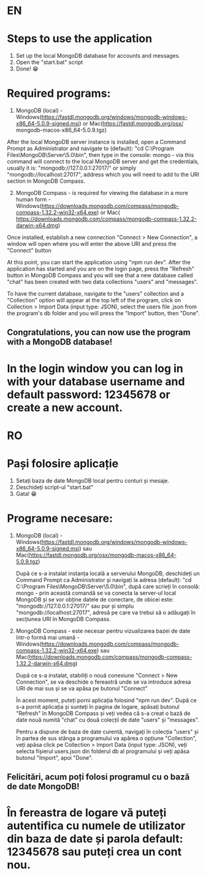 # EN
# Steps to use the application

 1. Set up the local MongoDB database for accounts and messages.
 2. Open the "start.bat" script
 3. Done! 😁
#

# Required programs:
1. MongoDB (local) - Windows(https://fastdl.mongodb.org/windows/mongodb-windows-x86_64-5.0.9-signed.msi) or Mac(https://fastdl.mongodb.org/osx/ mongodb-macos-x86_64-5.0.9.tgz)

 After the local MongoDB server instance is installed, open a Command Prompt as Administrator and navigate to (default): "cd C:\Program Files\MongoDB\Server\5.0\bin", then type in the console: mongo - via this command will connect to the local MongoDB server and get the credentials, usually it is: "mongodb://127.0.0.1:27017/" or simply "mongodb://localhost:27017", address which you will need to add to the URI section in MongoDB Compass.


2. MongoDB Compass - is required for viewing the database in a more human form - Windows(https://downloads.mongodb.com/compass/mongodb-compass-1.32.2-win32-x64.exe) or Mac( https://downloads.mongodb.com/compass/mongodb-compass-1.32.2-darwin-x64.dmg)

 Once installed, establish a new connection "Connect > New Connection", a window will open where you will enter the above URI and press the "Connect" button

 At this point, you can start the application using "npm run dev". After the application has started and you are on the login page, press the "Refresh" button in MongoDB Compass and you will see that a new database called "chat" has been created with two data collections "users" and "messages".

 To have the current database, navigate to the "users" collection and a "Collection" option will appear at the top left of the program, click on Collection > Import Data (input type: JSON), select the users file .json from the program's db folder and you will press the "Import" button, then "Done".
## Congratulations, you can now use the program with a MongoDB database!


# In the login window you can log in with your database username and default password: 12345678 or create a new account.

# RO
# Pași folosire aplicație

 1. Setați baza de date MongoDB local pentru conturi și mesaje.
 2. Deschideți script-ul "start.bat"
 3. Gata! 😁
#

# Programe necesare:
1. MongoDB (local) - Windows(https://fastdl.mongodb.org/windows/mongodb-windows-x86_64-5.0.9-signed.msi) sau Mac(https://fastdl.mongodb.org/osx/mongodb-macos-x86_64-5.0.9.tgz)

    După ce s-a instalat instanța locală a serverului MongoDB, deschideți un Command Prompt ca Administrator și navigați la adresa (default): "cd C:\Program Files\MongoDB\Server\5.0\bin", după care scrieți în consolă: mongo - prin această comandă se va conecta la server-ul local MongoDB și se vor obține datele de conectare, de obicei este: "mongodb://127.0.0.1:27017/" sau pur și simplu "mongodb://localhost:27017", adresă pe care va trebui să o adăugați în secțiunea URI în MongoDB Compass.


2. MongoDB Compass - este necesar pentru vizualizarea bazei de date într-o formă mai umană - Windows(https://downloads.mongodb.com/compass/mongodb-compass-1.32.2-win32-x64.exe) sau Mac(https://downloads.mongodb.com/compass/mongodb-compass-1.32.2-darwin-x64.dmg)

    După ce s-a instalat, stabiliți o nouă conexiune "Connect > New Connection", se va deschide o fereastră unde se va introduce adresa URI de mai sus și se va apăsa pe butonul "Connect"

    În acest moment, puteți porni aplicația folosind "npm run dev". După ce s-a pornit aplicația și sunteți în pagina de logare, apăsați butonul "Refresh" în MongoDB Compass și veți vedea că s-a creat o bază de date nouă numită "chat" cu două colecții de date "users" și "messages".

    Pentru a dispune de baza de date curentă, navigați în colecția "users" și în partea de sus stânga a programului va apărea o opțiune "Collection", veți apăsa click pe Collection > Import Data (input type: JSON), veți selecta fișierul users.json din folderul db al programului și veți apăsa butonul "Import", apoi "Done".
## Felicitări, acum poți folosi programul cu o bază de date MongoDB!


# În fereastra de logare vă puteți autentifica cu numele de utilizator din baza de date și parola default: 12345678 sau puteți crea un cont nou.